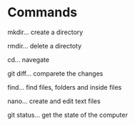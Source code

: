 # Commands
 mkdir... create a directory
 
 rmdir... delete a directoty
 
 cd... navegate
 
 git diff... comparete the changes
 
 find... find files, folders and inside files
 
 nano... create and edit text files
 
 git status... get the state of the computer
